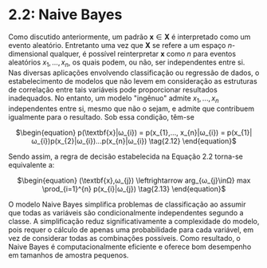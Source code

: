 <style>
    legend {
        font-size: 16px;
    }
    main {
        text-align: justify;
    }
</style>

# 2.2: Naive Bayes

Como discutido anteriormente, um padrão $\textbf{x} \in \textbf{X}$ é interpretado como um evento aleatório. Entretanto uma vez que $\textbf{X}$ se refere a um espaço $\textit{n}$-dimensional qualquer, é possível reinterpretar $\textbf{x}$ como $\textit{n}$ para eventos aleatórios $x_{1},..., x_{n}$, os quais podem, ou não, ser independentes entre si.
Nas diversas aplicações envolvendo classificação ou regressão de dados, o estabelecimento de modelos que não levem em consideração as estruturas de correlação entre tais variáveis pode proporcionar resultados inadequados. No entanto, um modelo "ingênuo" admite $x_{1},..., x_{n}$ independentes entre si, mesmo que não o sejam, e admite que contribuem igualmente para o resultado. Sob essa condição, têm-se 

<div align="center">
$\begin{equation}
    p(\textbf{x}|ω_{i}) = p(x_{1},..., x_{n}|ω_{i}) = p(x_{1}|ω_{i})p(x_{2}|ω_{i})...p(x_{n}|ω_{i}) \tag{2.12}
\end{equation}$ </div>

Sendo assim, a regra de decisão estabelecida na Equação 2.2 torna-se equivalente a:

<div align="center">
$\begin{equation}
    (\textbf{x},ω_{j}) \leftrightarrow arg_{ω_{j}\inΩ} max \prod_{i=1}^{n} p(x_{i}|ω_{j}) \tag{2.13}
\end{equation}$ </div>

O modelo Naive Bayes simplifica problemas de classificação ao assumir que todas as variáveis são condicionalmente independentes segundo a classe. A simplificação reduz significativamente a complexidade do modelo, pois requer o cálculo de apenas uma probabilidade para cada variável, em vez de considerar todas as combinações possíveis. Como resultado, o Naive Bayes é computacionalmente eficiente e oferece bom desempenho em tamanhos de amostra pequenos.